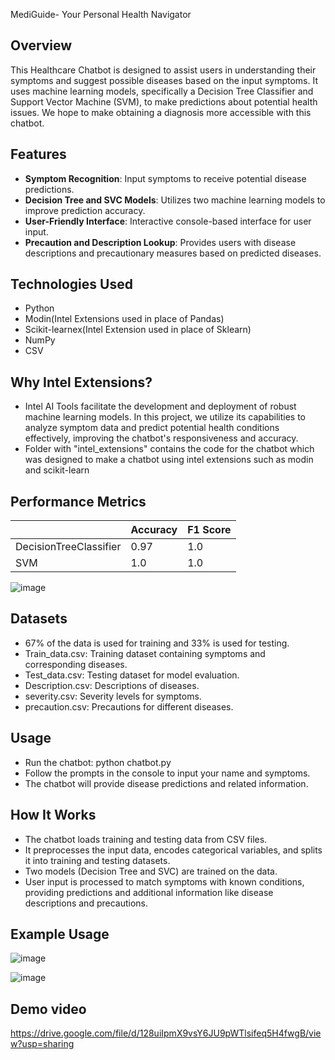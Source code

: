 MediGuide- Your Personal Health Navigator

## Overview
This Healthcare Chatbot is designed to assist users in understanding their symptoms and suggest possible diseases based on the input symptoms. It uses machine learning models, specifically a Decision Tree Classifier and Support Vector Machine (SVM), to make predictions about potential health issues. We hope to make obtaining a diagnosis more accessible with this chatbot.

## Features
- **Symptom Recognition**: Input symptoms to receive potential disease predictions.
- **Decision Tree and SVC Models**: Utilizes two machine learning models to improve prediction accuracy.
- **User-Friendly Interface**: Interactive console-based interface for user input.
- **Precaution and Description Lookup**: Provides users with disease descriptions and precautionary measures based on predicted diseases.

## Technologies Used
- Python
- Modin(Intel Extensions used in place of Pandas)
- Scikit-learnex(Intel Extension used in place of Sklearn)
- NumPy
- CSV

## Why Intel Extensions?
- Intel AI Tools facilitate the development and deployment of robust machine learning models. In this project, we utilize its capabilities to analyze symptom data and predict potential health conditions effectively, improving the chatbot's responsiveness and accuracy.
- Folder with "intel_extensions" contains the code for the chatbot which was designed to make a chatbot using intel extensions such as modin and scikit-learn

## Performance Metrics
|        |Accuracy | F1 Score |
| --------| ----- | ------------- |
DecisionTreeClassifier| 0.97 | 1.0  |
SVM| 1.0  | 1.0  |

![image](https://github.com/user-attachments/assets/81fd17fa-d94c-4197-a9b9-974888fefdf3)


## Datasets
- 67% of the data is used for training and 33% is used for testing.
- Train_data.csv: Training dataset containing symptoms and corresponding diseases.
- Test_data.csv: Testing dataset for model evaluation.
- Description.csv: Descriptions of diseases.
- severity.csv: Severity levels for symptoms.
- precaution.csv: Precautions for different diseases.

## Usage
- Run the chatbot:
      python chatbot.py
- Follow the prompts in the console to input your name and symptoms.
- The chatbot will provide disease predictions and related information.

## How It Works
- The chatbot loads training and testing data from CSV files.
- It preprocesses the input data, encodes categorical variables, and splits it into training and testing datasets.
- Two models (Decision Tree and SVC) are trained on the data.
- User input is processed to match symptoms with known conditions, providing predictions and additional information like 
  disease descriptions and precautions.



## Example Usage
![image](https://github.com/user-attachments/assets/8265c07b-9166-4c96-b022-2837edd45a75)

![image](https://github.com/user-attachments/assets/65f95326-6b1f-4297-b090-4853d0105682)

## Demo video
https://drive.google.com/file/d/128uiIpmX9vsY6JU9pWTlsifeq5H4fwgB/view?usp=sharing

